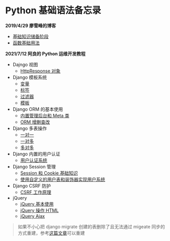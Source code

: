 # Python 基础语法备忘录

__2019/4/29 廖雪峰的博客__
* [基础知识储备阶段](https://github.com/lcePolarBear/Python_Basic_Grammar_Notes/blob/master/收集于廖雪峰博客/基础知识储备阶段.md)
* [函数基础用法](https://github.com/lcePolarBear/Python_Basic_Grammar_Notes/blob/master/收集于廖雪峰博客/函数基础用法.md)

__2021/7/12 阿良的 Python 运维开发教程__
- Dajngo 视图
    - [HttpResponse 对象](https://github.com/lcePolarBear/Python_Basic_Grammar_Notes/blob/master/Django%20%E8%A7%86%E5%9B%BE/HttpResponse%20%E5%AF%B9%E8%B1%A1.md)
- Django 模板系统
    - [变量](https://github.com/lcePolarBear/Python_Basic_Grammar_Notes/blob/master/Django%20%E6%A8%A1%E6%9D%BF%E7%B3%BB%E7%BB%9F/%E5%8F%98%E9%87%8F.md)
    - [标签](https://github.com/lcePolarBear/Python_Basic_Grammar_Notes/blob/master/Django%20%E6%A8%A1%E6%9D%BF%E7%B3%BB%E7%BB%9F/%E6%A0%87%E7%AD%BE.md)
    - [过滤器](https://github.com/lcePolarBear/Python_Basic_Grammar_Notes/blob/master/Django%20%E6%A8%A1%E6%9D%BF%E7%B3%BB%E7%BB%9F/%E8%BF%87%E6%BB%A4%E5%99%A8.md)
    - [模板](https://github.com/lcePolarBear/Python_Basic_Grammar_Notes/blob/master/Django%20%E6%A8%A1%E6%9D%BF%E7%B3%BB%E7%BB%9F/%E6%A8%A1%E6%9D%BF.md)
- Django ORM 的基本使用
    - [内置管理后台和 Meta 类](https://github.com/lcePolarBear/Python_Basic_Grammar_Notes/blob/master/Django%20ORM%20%E7%9A%84%E5%9F%BA%E6%9C%AC%E4%BD%BF%E7%94%A8/%E5%86%85%E7%BD%AE%E7%AE%A1%E7%90%86%E5%90%8E%E5%8F%B0%E5%92%8C%20Meta%20%E7%B1%BB.md)
    - [ORM 增删查改](https://github.com/lcePolarBear/Python_Basic_Grammar_Notes/blob/master/Django%20ORM%20%E7%9A%84%E5%9F%BA%E6%9C%AC%E4%BD%BF%E7%94%A8/ORM%20%E5%A2%9E%E5%88%A0%E6%9F%A5%E6%94%B9.md)
- Django 多表操作
    - [一对一](https://github.com/lcePolarBear/Python_Basic_Grammar_Notes/blob/master/Django%20%E5%A4%9A%E8%A1%A8%E6%93%8D%E4%BD%9C/%E4%B8%80%E5%AF%B9%E4%B8%80.md)
    - [一对多](https://github.com/lcePolarBear/Python_Basic_Grammar_Notes/blob/master/Django%20%E5%A4%9A%E8%A1%A8%E6%93%8D%E4%BD%9C/%E4%B8%80%E5%AF%B9%E5%A4%9A.md)
    - [多对多](https://github.com/lcePolarBear/Python_Basic_Grammar_Notes/blob/master/Django%20%E5%A4%9A%E8%A1%A8%E6%93%8D%E4%BD%9C/%E5%A4%9A%E5%AF%B9%E5%A4%9A.md)
- Django 内置的用户认证
    - [用户认证系统](https://github.com/lcePolarBear/Python_Basic_Grammar_Notes/blob/master/Django%20%E7%94%A8%E6%88%B7%E8%AE%A4%E8%AF%81%E7%B3%BB%E7%BB%9F/%E7%94%A8%E6%88%B7%E8%AE%A4%E8%AF%81%E7%B3%BB%E7%BB%9F.md)
- Django Session 管理
    - [Session 和 Cookie 基础知识](https://github.com/lcePolarBear/Python_Basic_Grammar_Notes/blob/master/Django%20Session%20%E7%AE%A1%E7%90%86/Session%20%E5%92%8C%20Cookie%20%E5%9F%BA%E7%A1%80%E7%9F%A5%E8%AF%86.md)
    - [使用自定义的用户表和装饰器实现用户系统](https://github.com/lcePolarBear/Python_Basic_Grammar_Notes/blob/master/Django%20Session%20%E7%AE%A1%E7%90%86/%E4%BD%BF%E7%94%A8%E8%87%AA%E5%AE%9A%E4%B9%89%E7%9A%84%E7%94%A8%E6%88%B7%E8%A1%A8%E5%92%8C%E8%A3%85%E9%A5%B0%E5%99%A8%E5%AE%9E%E7%8E%B0%E7%94%A8%E6%88%B7%E7%B3%BB%E7%BB%9F.md)
- Django CSRF 防护
    - [CSRF 工作原理](https://github.com/lcePolarBear/Python_Basic_Grammar_Notes/blob/master/Django%20CSRF%20%E9%98%B2%E6%8A%A4/CSRF%20%E5%B7%A5%E4%BD%9C%E5%8E%9F%E7%90%86.md)
- jQuery
    - [jQuery 基本使用](https://github.com/lcePolarBear/Python_Basic_Grammar_Notes/blob/master/jQuery/jQuery%20%E5%9F%BA%E6%9C%AC%E4%BD%BF%E7%94%A8.md)
    - [jQuery 操作 HTML](https://github.com/lcePolarBear/Python_Basic_Grammar_Notes/blob/master/jQuery/jQuery%20%E6%93%8D%E4%BD%9C%20HTML.md)
    - [jQuery Ajax](https://github.com/lcePolarBear/Python_Basic_Grammar_Notes/blob/master/jQuery/jQuery%20Ajax.md)

> 如果不小心把 django migrate 创建的表删除了且无法通过 migeate 同步的方式重建，参考[这篇文章](https://blog.csdn.net/HD243608836/article/details/106499830)可以重建